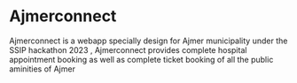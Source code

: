 # Ajmerconnect
Ajmerconnect is a webapp specially design for Ajmer municipality under the SSIP hackathon 2023 , Ajmerconnect provides complete hospital appointment booking as well as complete ticket booking of all the public aminities of Ajmer
